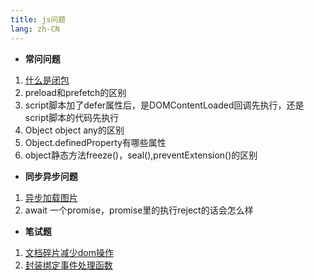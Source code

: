 ```yaml
---
title: js问题
lang: zh-CN
---
```


- **常问问题**
1. [什么是闭包](./js/closure.md)
2. preload和prefetch的区别
3. script脚本加了defer属性后，是DOMContentLoaded回调先执行，还是script脚本的代码先执行
4. Object object any的区别
5. Object.definedProperty有哪些属性
6. object静态方法freeze()，seal(),preventExtension()的区别


- **同步异步问题**
1. [异步加载图片](./js/promiseImage.md)
2. await 一个promise，promise里的执行reject的话会怎么样

- **笔试题**
1. [文档碎片减少dom操作](./js/fragment.md)
2. [封装绑定事件处理函数](./js/event.md)

